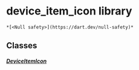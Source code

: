 


# device_item_icon library






    *[<Null safety>](https://dart.dev/null-safety)*





## Classes

##### [DeviceItemIcon](../assets_traits_device_item_icon/DeviceItemIcon-class.md)



 















